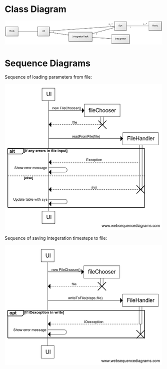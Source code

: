 Class Diagram
=============
![Class diagram](https://github.com/MLumme/Ohjelmistotekniikka/blob/master/Course_Project/Documentation/architecture.png)

Sequence Diagrams
=================
Sequence of loading parameters from file:

![Sequence diagram for loading files](https://github.com/MLumme/Ohjelmistotekniikka/blob/master/Course_Project/Documentation/Sequence_Load_Init.png)

Sequence of saving integeration timesteps to file:

![Sequence diagram for saving files](https://github.com/MLumme/Ohjelmistotekniikka/blob/master/Course_Project/Documentation/Sequence_Save.png)
